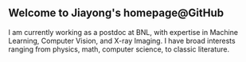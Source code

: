 ## Welcome to Jiayong's homepage@GitHub

I am currently working as a postdoc at BNL, with expertise in Machine Learning, Computer Vision, and X-ray Imaging. I have broad interests ranging from physics, math, computer science, to classic literature.

